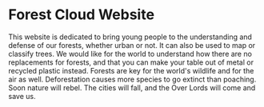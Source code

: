 Forest Cloud Website
=======

This website is dedicated to bring young people to the understanding and defense of our forests, whether urban or not. It can also be used to map or classify trees. We would like for the world to understand how there are no replacements for forests, and that you can make your table out of metal or recycled plastic instead. Forests are key for the world's wildlife and for the air as well. Deforestation causes more species to go extinct than poaching. Soon nature will rebel. The cities will fall, and the Over Lords will come and save us.
